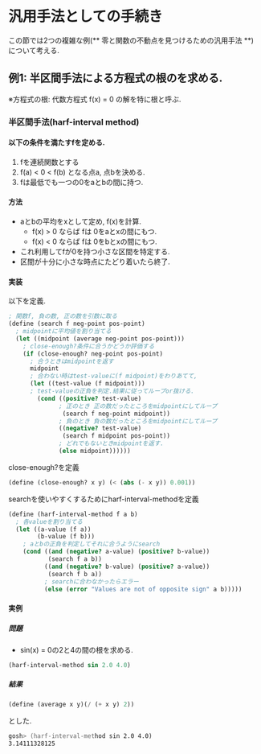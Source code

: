 # 汎用手法としての手続き

この節では2つの複雑な例(** 零と関数の不動点を見つけるための汎用手法 **)
について考える.

## 例1: 半区間手法による方程式の根のを求める.

※方程式の根: 代数方程式 f(x) = 0 の解を特に根と呼ぶ.

### 半区間手法(harf-interval method)

#### 以下の条件を満たすfを定める.

1. fを連続関数とする
2. f(a) < 0 < f(b) となる点a, 点bを決める.
3. fは最低でも一つの0をaとbの間に持つ.

#### 方法

- aとbの平均をxとして定め, f(x)を計算.
  - f(x) > 0 ならば fは 0をaとxの間にもつ.
  - f(x) < 0 ならば fは 0をbとxの間にもつ.
- これ利用してfが0を持つ小さな区間を特定する.
- 区間が十分に小さな時点にたどり着いたら終了.

#### 実装
以下を定義.
```scheme
; 関数f, 負の数, 正の数を引数に取る
(define (search f neg-point pos-point)
  ; midpointに平均値を割り当てる
  (let ((midpoint (average neg-point pos-point)))
    ; close-enough?条件に合うかどうか評価する
    (if (close-enough? neg-point pos-point)
      ; 合うときはmidpointを返す
      midpoint
      ; 合わない時はtest-valueに(f midpoint)をわりあてて,
      (let ((test-value (f midpoint)))
      ; test-valueの正負を判定.結果に従ってループor抜ける.
        (cond ((positive? test-value)
              ; 正のとき 正の数だったところをmidpointにしてループ
               (search f neg-point midpoint))
              ; 負のとき 負の数だったところをmidpointにしてループ
              ((negative? test-value)
               (search f midpoint pos-point))
              ; どれでもないときmidpointを返す.
              (else midpoint))))))
```

close-enough?を定義
```scheme
(define (close-enough? x y) (< (abs (- x y)) 0.001))
```

searchを使いやすくするためにharf-interval-methodを定義
```scheme
(define (harf-interval-method f a b)
  ; 各valueを割り当てる
  (let ((a-value (f a))
        (b-value (f b)))
    ; aとbの正負を判定してそれに合うようにsearch
    (cond ((and (negative? a-value) (positive? b-value))
           (search f a b))
          ((and (negative? b-value) (positive? a-value))
           (search f b a))
          ; searchに合わなかったらエラー
          (else (error "Values are not of opposite sign" a b)))))
```

#### 実例

##### 問題
- sin(x) = 0の2と4の間の根を求める.

```scheme
(harf-interval-method sin 2.0 4.0)
```

##### 結果
```scheme
(define (average x y)(/ (+ x y) 2))
```
とした.

```zsh
gosh> (harf-interval-method sin 2.0 4.0)
3.14111328125
```
